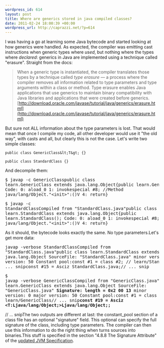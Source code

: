 ```yaml
--- 
wordpress_id: 614
layout: post
title: Where are generics stored in java compiled classes?
date: 2011-02-24 18:00:39 +00:00
wordpress_url: http://caprazzi.net/?p=614
---
```

I was having a go at learning some Java bytecode and started looking at how generics were handled. As expected, the compiler was emitting cast instructions when generic types where _used_, but nothing where the types where _declared_: generics in&nbsp;Java&nbsp;are implemented using a&nbsp;technique&nbsp;called "erasure". Straight from the docs:<blockquote>When a generic type is instantiated, the compiler translates those types by a technique called&nbsp;_type erasure_ — a process where the compiler removes all information related to type parameters and type arguments within a class or method. Type erasure enables Java applications that use generics to maintain binary compatibility with Java libraries and applications that were created before generics.[http://download.oracle.com/javase/tutorial/java/generics/erasure.html](http://download.oracle.com/javase/tutorial/java/generics/erasure.html)</blockquote>But sure not ALL information about the type parameters is lost. That would mean that once I compile my code, all other developer would use it "the old way", with casts and all, but clearly this is not the case. Let's write two simple classes:<pre>``public class GenericClass&lt;T&gt; {}``</pre><pre>``public class StandardClass {}``</pre>And decompile them:<pre>$ javap -c GenericClasspublic class learn.GenericClass extends java.lang.Object{public learn.GenericClass();  Code:   0:   aload_0   1:   invokespecial   #8; //Method java/lang/Object."&lt;init&gt;":()V   4:   return}</pre><pre>$ javap  -c StandardClassCompiled from "StandardClass.java"public class learn.StandardClass extends java.lang.Object{public learn.StandardClass();  Code:   0:   aload_0   1:   invokespecial   #8; //Method java/lang/Object."&lt;init&gt;":()V   4:   return}</pre>As it should, the bytecode looks exactly the same. No type parameters.Let's get more data:<pre>javap -verbose StandardClassCompiled from "StandardClass.java"public class learn.StandardClass extends java.lang.Object  SourceFile: "StandardClass.java"  minor version: 0  major version: 50  Constant pool:const #1 = class        #2;     //  learn/StandardClass// ... snipconst #15 = Asciz       StandardClass.java;// ... snip</pre><pre>$ javap -verbose GenericClassCompiled from "GenericClass.java"public class learn.GenericClass extends java.lang.Object  SourceFile: "GenericClass.java"  **Signature: length = 0x2   00 13**  minor version: 0  major version: 50  Constant pool:const #1 = class        #2;     //  learn/GenericClass// ... snip**const #19 = Asciz       &lt;T:Ljava/lang/Object;&gt;Ljava/lang/Object;;**</pre>// ... snipThe two outputs are different at last: the constant_pool section of a class file has an optional "signature" field. This optional can specify the full signature of the class, including type parameters. The compiler can then use this information to do the right thing when turns sources into binaries.This stuff is specified in the section "4.8.8 The Signature Attribute" of the [updated JVM Specification](http://java.sun.com/docs/books/jvms/second_edition/jvms-clarify.html). 
